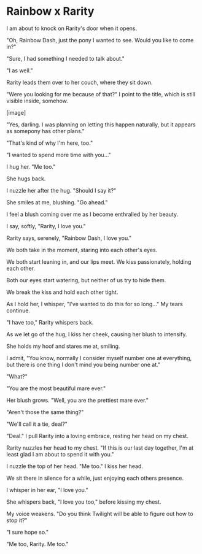 # Rainbow x Rarity

I am about to knock on Rarity's door when it opens.

"Oh, Rainbow Dash, just the pony I wanted to see. Would you like to come in?"

"Sure, I had something I needed to talk about."

"I as well."

Rarity leads them over to her couch, where they sit down.

"Were you looking for me because of that?" I point to the title, which is still visible inside, somehow.

\[image\]

"Yes, darling. I was planning on letting this happen naturally, but it appears as somepony has other plans."

"That's kind of why I'm here, too."

"I wanted to spend more time with you…"

I hug her. "Me too."

She hugs back.

I nuzzle her after the hug. "Should I say it?"

She smiles at me, blushing. "Go ahead."

I feel a blush coming over me as I become enthralled by her beauty.

I say, softly, "Rarity, I love you."

Rarity says, serenely, "Rainbow Dash, I love you."

We both take in the moment, staring into each other's eyes.

We both start leaning in, and our lips meet. We kiss passionately, holding each other.

Both our eyes start watering, but neither of us try to hide them.

We break the kiss and hold each other tight.

As I hold her, I whisper, "I've wanted to do this for so long…" My tears continue.

"I have too," Rarity whispers back.

As we let go of the hug, I kiss her cheek, causing her blush to intensify.

She holds my hoof and stares me at, smiling.

I admit, "You know, normally I consider myself number one at everything, but there is one thing I don't mind you being number one at."

"What?"

"You are the most beautiful mare ever."

Her blush grows. "Well, you are the prettiest mare ever."

"Aren't those the same thing?"

"We'll call it a tie, deal?"

"Deal." I pull Rarity into a loving embrace, resting her head on my chest.

Rarity nuzzles her head to my chest. "If this is our last day together, I'm at least glad I am about to spend it with you."

I nuzzle the top of her head. "Me too." I kiss her head.

We sit there in silence for a while, just enjoying each others presence.

I whisper in her ear, "I love you."

She whispers back, "I love you too," before kissing my chest.

My voice weakens. "Do you think Twilight will be able to figure out how to stop it?"

"I sure hope so."

"Me too, Rarity. Me too."
